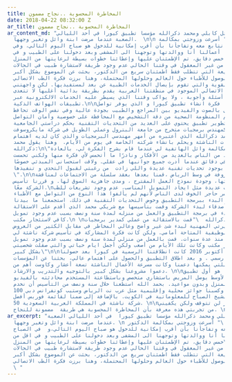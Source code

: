 ```yaml
---
title: المخاطرة المحسوبة ..نجاح مضمون
date: 2018-04-22 08:32:00 Z
ar_title: المخاطرة المحسوبة ..نجاح مضمون
ar_content_md: "بدأت قصة وائل كابلي ومحمد ذكرالله مؤسسا تطبيق كيورا في أحد الليالي
  الصعبة عندما مرضت ابنة وائل وتغير وجهها.  \n\n يقول وائل: \" أسرعت وزوجتي بمكالمة
  الدكتور الذي نتابع معه وتفاجأنا بأن أقرب إمكانية للدخول هو صباح اليوم التالي، وفي
  الصباح تركنا أعمالنا أنا ووالدتها وتوجهنا الى المشفى وبعد دخولنا على الطبيب و في
  اقل من خمس دقايق، تم الإطمئنان عليها وإعطائنا خطوات بسيطة لرعايتها من المنزل\".\n\nحينها
  شعرت بأنه من غير المعقول في وقتنا الحالي عدم وجود طريقة لاستشارة طبيب في الحالات
  الحرجة أو السريعة التي تتطلب فقط اطمئنان سريع من الدكتور، بحثت عن الموضوع بشكل أكبر
  وقرأت عن مشاكل الوصول للأطباء حول العالم وحلولها المحتملة، وهنا برزت فكرة الطب الاتصالي
  كأحد الحلول القوية والتي تقوم بإيصال الخدمات الطبية عن بعد لمستفيديها. لكن واجهتني
  مشكلة أن الطب الاتصالي الموجود في منطقتنا العربية يقدم بطريقة بدائية أغلبها لا تتعدى
  كونها خدمات أسئلة وأجوبة ، ولا يواكب وقتنا الذي يسيطر عليه الخدمات الالكترونية عبر
  تطبيقات الهواتف الذكية.\n\nجائتني وقتها فكرة انشاء تطبيق كيورا و الذي يوفر تواصل
  مباشر وتواصل بالصوت والفيديو بين المراجع والطبيب بجودة عالية وفي نفس الوقت تحافظ
  على قيم المنظومة الصحية من دقة التشخيص مع المحافظة على خصوصية وأمان التواصل. \n\nولكني
  أدركت صعوبة تطوير تطبيق يحتوي على العديد من التحديات التقنية بحكم دراستي الجامعية
  كمهندس برمجيات متخرج من جامعة البترول وعملي الطويل في شركة مايكروسوفت. \nلذا تواصلت
  مع صديقي محمد ذكرالله الذي أعتبره من أمهر مهندسي البرمجيات والذي كان لديه اهتمام
  شديد بالشركات الناشئة ويحلم بانشاء شركته الخاصة في يوم من الأيام.  وهنا يقول محمد
  ذكرالله:\n\"لا أزال أذكر مكالمة وائل الهاتفية لي عندما قام بشرح الفكرة لي، بالعادة
  يأتيني العديد من الناس بالعديد من الأفكار ونادرًا ما أتحمس لأي فكرة منها ولكني تحمست
  لهذه الفكرة في دقائق عندما أدرت جميع جوانبها في عقلي. ولاقت استحساني المبدئي خصوصًا
  بعدما شعرت بوجود تحديات تقنية عديدة واللي زادت  من رغبتي لقبول التحدي و تنفيذها
  \".\n\nوفي قهوة معروفة في وسط الرياض ،قمنا بعدها بعقد سلسلة من الاجتماعات لمناقشة
  الفكرة ومدى جودتها، وجودة نموذج العمل المقترح ، ومدى جاهزية السوق لها. و قررنا تأسيس
  الشركة معًا.\nواجهتنا تحديات عديدة مثل ايجاد التمويل المناسب، عدم وجود تشريعات للطب
  التواصلي، وكسر حاجر الخوف لدى الناس لأنهم لم يألفوا هذا النوع من التواصل مع الأطباء
  والأهم من ذلك البدء ببرمجة التطبيق وخوض التحديات التقنية في ذلك. استجمعنا ما بيدنا
  من تمويل من أهل وأصدقاء لبدء الشركة وقمت بتأسيسها مع شريكي محمد الذي أقدم على الاستقالة
  من عمله والبدء في برمجة التطبيق والعمل من منزله لمدة سنة ونصف بسبب عدم وجود تمويل
  كافي لاستئجار مكتب.\n \nيقول محمد ذكرالله  \"قمت بالاستقالة من عملي كمدير برمجيات
  والمخاطرة بمسيرتي المهنية لبدء شئ غير واضح وعالي المخاطر في مقابل الكثير من العروض
  والمناصب الوظيفية المتاحة أمامي. ولكن كانت فكرة المشاركة في تأسيس شركة ناشئة لي
  حلم يزاولني منذ عدة سنوات. قمت بالعمل من منزلي لمدة سنة ونصف بسبب عدم وجود تمويل
  كافي لاستئجار مكتب وكانت تلك الأيام من أصعب ولكن أجمل ايام حياتي والتي صقلت شخصيتي
  بشكل كبير\"\n\nأخيراً في أكتوبر 2016 كانت انطلاقتنا الرسمية في كيورا بعد حصولنا
  على أول تمويل رسمي . و بعد اطلاق التطبيق والحصول على اهتمام عالي، بحثنا عن المؤسسات
  والمنظمات اللتي يمكنها دعمنا وكانت مسرعة الأعمال الناشئة تسعة أعشار وكاوست أهم من
  دعموا مشروعنا بشكل كبير بالتوجيه والتدريب والارشاد. \n\nاليوم كيورا هو أول تطبيق
  في الشرق الأوسط يوصل المريض باستشاري متخصص وباستطاعتة المستخدم محادثته بالفيديو
  المباشر من المنزل وبدون مواعيد. بحمد الله استطعنا خلال سنة ونصف من التأسيس أن نخدم
  100 ألف مستخدم وكسبنا جوائز محلية وإقليمية مثل عرب نت الرياض وستيب كونفرانس دبي
  وجائزة سمو الشيخ الصباح للمعلوماتية في الكويت. بالإضافة إلى ضمنا لقائمة فوربس أفضل
  50 شركة ناشئة في المملكة العربية السعودية. \n\nالتحديات والمخاطر لن تتوقف ولكن يكفيني
  من تجربتي هذه معرفة بأن المخاطرة المحسوبة هي طريقة  مضمونة للنجاح. \n\n"
ar_excerpt: "بدأت قصة وائل كابلي ومحمد ذكرالله مؤسسا تطبيق كيورا  في أحد الليالي الصعبة
  عندما مرضت ابنة وائل وتغير وجهها. \n يقول وائل: \" أسرعت وزوجتي بمكالمة الدكتور
  إللي نتابع معه وتفاجأنا بأن أقرب إمكانية للدخول هو صباح اليوم التالي،و  في الصباح
  تركنا أعمالنا أنا ووالدتها وتوجهنا الى المشفى وبعد دخولنا على الطبيب و في اقل من
  خمس دقايق، تم الإطمئنان عليها وإعطائنا خطوات بسيطة لرعايتها من المنزل\".\nحينها
  شعرت بأنه من غير المعقول في وقتنا الحالي عدم وجود طريقة لاستشارة طبيب في الحالات
  الحرجة أو السريعة التي تتطلب فقط اطمئنان سريع من الدكتور، بحثت عن الموضوع بشكل أكبر
  وقرأت عن مشاكل الوصول للأطباء حول العالم وحلولها المحتملة، وهنا برزت فكرة الطب الاتصالي
  \ "
---
```


